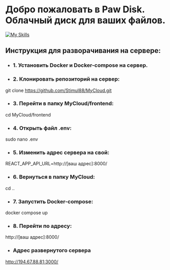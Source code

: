 # Добро пожаловать в Paw Disk. Облачный диск для ваших файлов.

[![My Skills](https://skillicons.dev/icons?i=js,py,django,postgres,html,css,react,github)](https://skillicons.dev)

## Инструкция для разворачивания на сервере:


* ### 1. Установить Docker и Docker-compose на сервер.

* ### 2. Клонировать репозиторий на сервер:
 git clone https://github.com/Stimul88/MyCloud.git

* ### 3. Перейти в папку MyCloud/frontend:
 cd MyCloud/frontend

* ### 4. Открыть файл .env:
sudo nano .env

* ### 5. Изменить адрес сервера на свой:
REACT_APP_API_URL=http://[ваш адрес]:8000/

* ### 6. Вернуться в папку MyCloud:
cd ..

* ### 7. Запустить Docker-compose:
docker compose up

* ### 8. Перейти по адресу:
http://[ваш адрес]:8000/



* ### Адрес развернутого сервера

http://194.67.88.81:3000/